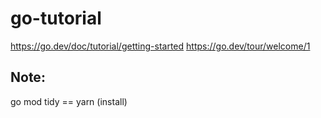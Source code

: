 # go-tutorial

https://go.dev/doc/tutorial/getting-started
https://go.dev/tour/welcome/1

## Note:
go mod tidy == yarn (install)